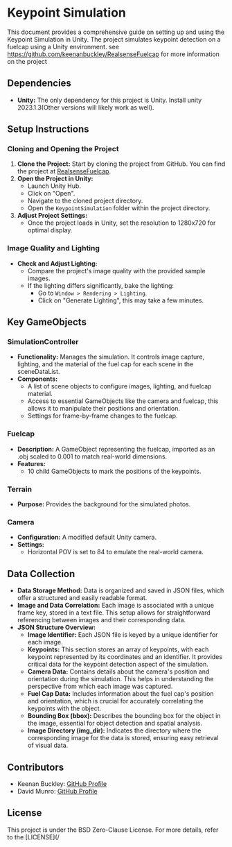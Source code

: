 # Keypoint Simulation

This document provides a comprehensive guide on setting up and using the Keypoint Simulation in Unity. The project simulates keypoint detection on a fuelcap using a Unity environment. 
see https://github.com/keenanbuckley/RealsenseFuelcap for more information on the project

## Dependencies
- **Unity:** The only dependency for this project is Unity. Install unity 2023.1.3(Other versions will likely work as well).

## Setup Instructions

### Cloning and Opening the Project
1. **Clone the Project:** Start by cloning the project from GitHub. You can find the project at [RealsenseFuelcap](https://github.com/jschauer1/KeypointSimulation.git).
2. **Open the Project in Unity:**
    - Launch Unity Hub.
    - Click on "Open".
    - Navigate to the cloned project directory.
    - Open the `KeypointSimulation` folder within the project directory.
3. **Adjust Project Settings:**
    - Once the project loads in Unity, set the resolution to 1280x720 for optimal display.

### Image Quality and Lighting
- **Check and Adjust Lighting:**
    - Compare the project's image quality with the provided sample images.
    - If the lighting differs significantly, bake the lighting:
        - Go to `Window > Rendering > Lighting`.
        - Click on "Generate Lighting", this may take a few minutes.

## Key GameObjects

### SimulationController
- **Functionality:** Manages the simulation. It controls image capture, lighting, and the material of the fuel cap for each scene in the sceneDataList.
- **Components:**
    - A list of scene objects to configure images, lighting, and fuelcap material.
    - Access to essential GameObjects like the camera and fuelcap, this allows it to manipulate their positions and orientation.
    - Settings for frame-by-frame changes to the fuelcap.

### Fuelcap
- **Description:** A GameObject representing the fuelcap, imported as an .obj scaled to 0.001 to match real-world dimensions.
- **Features:** 
    - 10 child GameObjects to mark the positions of the keypoints.

### Terrain
- **Purpose:** Provides the background for the simulated photos.

### Camera
- **Configuration:** A modified default Unity camera.
- **Settings:** 
    - Horizontal POV is set to 84 to emulate the real-world camera.

## Data Collection

- **Data Storage Method:** Data is organized and saved in JSON files, which offer a structured and easily readable format.
- **Image and Data Correlation:** Each image is associated with a unique frame key, stored in a text file. This setup allows for straightforward referencing between images and their corresponding data.
- **JSON Structure Overview:**
  - **Image Identifier:** Each JSON file is keyed by a unique identifier for each image.
  - **Keypoints:** This section stores an array of keypoints, with each keypoint represented by its coordinates and an identifier. It provides critical data for the keypoint detection aspect of the simulation.
  - **Camera Data:** Contains details about the camera's position and orientation during the simulation. This helps in understanding the perspective from which each image was captured.
  - **Fuel Cap Data:** Includes information about the fuel cap's position and orientation, which is crucial for accurately correlating the keypoints with the object.
  - **Bounding Box (bbox):** Describes the bounding box for the object in the image, essential for object detection and spatial analysis.
  - **Image Directory (img_dir):** Indicates the directory where the corresponding image for the data is stored, ensuring easy retrieval of visual data.

## Contributors

- Keenan Buckley: [GitHub Profile](https://github.com/keenanbuckley)
- David Munro: [GitHub Profile](https://github.com/damunro)

## License

This project is under the BSD Zero-Clause License. For more details, refer to the [LICENSE](/

